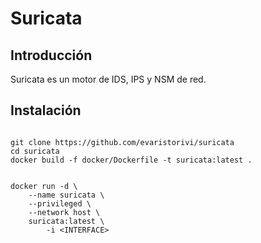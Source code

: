 Suricata
========

Introducción
------------
Suricata es un motor de IDS, IPS y NSM de red.

Instalación
------------
```

git clone https://github.com/evaristorivi/suricata
cd suricata
docker build -f docker/Dockerfile -t suricata:latest .


docker run -d \
    --name suricata \
    --privileged \
    --network host \
    suricata:latest \
        -i <INTERFACE>
```
